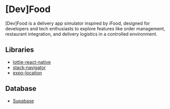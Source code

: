 # [Dev]Food
[Dev]Food is a delivery app simulator inspired by iFood, designed for developers and tech enthusiasts to explore features like order management, restaurant integration, and delivery logistics in a controlled environment.

## Libraries
- [lottie-react-native](https://docs.expo.dev/versions/latest/sdk/lottie/)
- [stack-navigator](https://reactnavigation.org/docs/stack-navigator/)
- [expo-location](https://docs.expo.dev/versions/latest/sdk/location/)

## Database
- [Supabase](https://supabase.com/docs/guides/auth/quickstarts/react-native)
